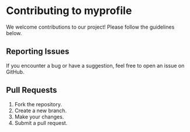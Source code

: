 # Contributing to myprofile
We welcome contributions to our project! Please follow the guidelines below.

## Reporting Issues
If you encounter a bug or have a suggestion, feel free to open an issue on GitHub.

## Pull Requests
1. Fork the repository.
2. Create a new branch.
3. Make your changes.
4. Submit a pull request.
